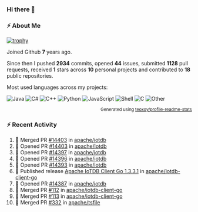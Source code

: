 ### Hi there 👋

### :zap: About Me

[![trophy](https://github-profile-trophy.vercel.app/?username=HTHou&theme=onedark)](https://github.com/ryo-ma/github-profile-trophy)
   
Joined Github **7** years ago.

Since then I pushed **2934** commits, opened **44** issues, submitted **1128** pull requests, received **1** stars across **10** personal projects and contributed to **18** public repositories.

Most used languages across my projects:

![Java](https://img.shields.io/static/v1?style=flat-square&label=%E2%A0%80&color=555&labelColor=%23b07219&message=Java%EF%B8%B189.6%25)
![C#](https://img.shields.io/static/v1?style=flat-square&label=%E2%A0%80&color=555&labelColor=%23178600&message=C%23%EF%B8%B13.9%25)
![C++](https://img.shields.io/static/v1?style=flat-square&label=%E2%A0%80&color=555&labelColor=%23f34b7d&message=C%2B%2B%EF%B8%B12.7%25)
![Python](https://img.shields.io/static/v1?style=flat-square&label=%E2%A0%80&color=555&labelColor=%233572A5&message=Python%EF%B8%B10.7%25)
![JavaScript](https://img.shields.io/static/v1?style=flat-square&label=%E2%A0%80&color=555&labelColor=%23f1e05a&message=JavaScript%EF%B8%B10.5%25)
![Shell](https://img.shields.io/static/v1?style=flat-square&label=%E2%A0%80&color=555&labelColor=%2389e051&message=Shell%EF%B8%B10.4%25)
![C](https://img.shields.io/static/v1?style=flat-square&label=%E2%A0%80&color=555&labelColor=%23555555&message=C%EF%B8%B10.4%25)
![Other](https://img.shields.io/static/v1?style=flat-square&label=%E2%A0%80&color=555&labelColor=%23ededed&message=Other%EF%B8%B11.4%25)

<p align="right"><sub>Generated using <a href="https://github.com/marketplace/actions/profile-readme-stats">teoxoy/profile-readme-stats</a></sub></p>


<!--![](https://github.com/HTHou/HTHou/blob/output/github-contribution-grid-snake.svg)-->

<!--![Haonan Hou's github stats](https://github-readme-stats.vercel.app/api?username=HTHou&count_private=true&show_icons=true&theme=onedark)-->

<!--![Haonan Hou's wakatime stats](https://github-readme-stats.vercel.app/api/wakatime?username=HTHou&layout=compact&theme=onedark)-->

<!--![Top Langs](https://github-readme-stats.vercel.app/api/top-langs/?username=HTHou&theme=onedark&layout=compact)-->

### :zap: Recent Activity
<!--START_SECTION:activity-->
1. 🎉 Merged PR [#14403](https://github.com/apache/iotdb/pull/14403) in [apache/iotdb](https://github.com/apache/iotdb)
2. 💪 Opened PR [#14403](https://github.com/apache/iotdb/pull/14403) in [apache/iotdb](https://github.com/apache/iotdb)
3. 💪 Opened PR [#14397](https://github.com/apache/iotdb/pull/14397) in [apache/iotdb](https://github.com/apache/iotdb)
4. 💪 Opened PR [#14396](https://github.com/apache/iotdb/pull/14396) in [apache/iotdb](https://github.com/apache/iotdb)
5. 💪 Opened PR [#14393](https://github.com/apache/iotdb/pull/14393) in [apache/iotdb](https://github.com/apache/iotdb)
6. 🚀 Published release [Apache IoTDB Client Go 1.3.3.1](https://github.com/apache/iotdb-client-go/releases/tag/v1.3.3.1) in [apache/iotdb-client-go](https://github.com/apache/iotdb-client-go)
7. 💪 Opened PR [#14387](https://github.com/apache/iotdb/pull/14387) in [apache/iotdb](https://github.com/apache/iotdb)
8. 🎉 Merged PR [#112](https://github.com/apache/iotdb-client-go/pull/112) in [apache/iotdb-client-go](https://github.com/apache/iotdb-client-go)
9. 🎉 Merged PR [#113](https://github.com/apache/iotdb-client-go/pull/113) in [apache/iotdb-client-go](https://github.com/apache/iotdb-client-go)
10. 🎉 Merged PR [#332](https://github.com/apache/tsfile/pull/332) in [apache/tsfile](https://github.com/apache/tsfile)
<!--END_SECTION:activity-->

<!--
**HTHou/HTHou** is a ✨ _special_ ✨ repository because its `README.md` (this file) appears on your GitHub profile.

Here are some ideas to get you started:

- 🔭 I’m currently working on ...
- 🌱 I’m currently learning ...
- 👯 I’m looking to collaborate on ...
- 🤔 I’m looking for help with ...
- 💬 Ask me about ...
- 📫 How to reach me: ...
- 😄 Pronouns: ...
- ⚡ Fun fact: ...
-->
